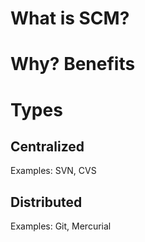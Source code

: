 # What is SCM?

# Why?  Benefits


# Types 
## Centralized

Examples: SVN, CVS
## Distributed

Examples: Git, Mercurial